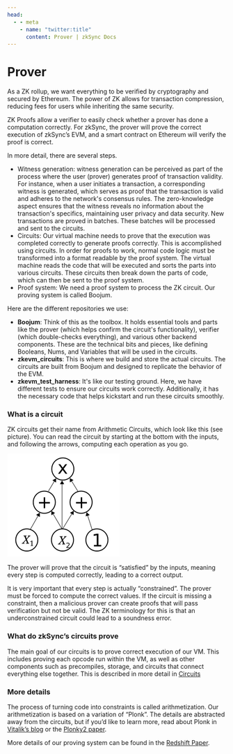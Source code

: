 ```yaml
---
head:
  - - meta
    - name: "twitter:title"
      content: Prover | zkSync Docs
---
```


# Prover

As a ZK rollup, we want everything to be verified by cryptography and secured by Ethereum. The power of ZK allows for
transaction compression, reducing fees for users while inheriting the same security.

ZK Proofs allow a verifier to easily check whether a prover has done a computation correctly. For zkSync, the prover
will prove the correct execution of zkSync’s EVM, and a smart contract on Ethereum will verify the proof is correct.

In more detail, there are several steps.

- Witness generation: witness generation can be perceived as part of the process where the user (prover) generates proof
  of transaction validity. For instance, when a user initiates a transaction, a corresponding witness is generated,
  which serves as proof that the transaction is valid and adheres to the network's consensus rules. The zero-knowledge
  aspect ensures that the witness reveals no information about the transaction's specifics, maintaining user privacy and
  data security. New transactions are proved in batches. These batches will be processed and sent to the circuits.
- Circuits: Our virtual machine needs to prove that the execution was completed correctly to generate proofs correctly.
  This is accomplished using circuits. In order for proofs to work, normal code logic must be transformed into a format
  readable by the proof system. The virtual machine reads the code that will be executed and sorts the parts into
  various circuits. These circuits then break down the parts of code, which can then be sent to the proof system.
- Proof system: We need a proof system to process the ZK circuit. Our proving system is called Boojum.

Here are the different repositories we use:

- **Boojum**: Think of this as the toolbox. It holds essential tools and parts like the prover (which helps confirm the
  circuit's functionality), verifier (which double-checks everything), and various other backend components. These are
  the technical bits and pieces, like defining Booleans, Nums, and Variables that will be used in the circuits.
- **zkevm_circuits**: This is where we build and store the actual circuits. The circuits are built from Boojum and
  designed to replicate the behavior of the EVM.
- **zkevm_test_harness**: It's like our testing ground. Here, we have different tests to ensure our circuits work
  correctly. Additionally, it has the necessary code that helps kickstart and run these circuits smoothly.

### What is a circuit

ZK circuits get their name from Arithmetic Circuits, which look like this (see picture). You can read the circuit by
starting at the bottom with the inputs, and following the arrows, computing each operation as you go.

![Arithmetic Circuit Diagram](../../../assets/images/circuit.png)

The prover will prove that the circuit is “satisfied” by the inputs, meaning every step is computed correctly, leading
to a correct output.

It is very important that every step is actually “constrained”. The prover must be forced to compute the correct values.
If the circuit is missing a constraint, then a malicious prover can create proofs that will pass verification but not be
valid. The ZK terminology for this is that an underconstrained circuit could lead to a soundness error.

### What do zkSync’s circuits prove

The main goal of our circuits is to prove correct execution of our VM. This includes proving each opcode run within the
VM, as well as other components such as precompiles, storage, and circuits that connect everything else together. This
is described in more detail in
[Circuits](https://github.com/code-423n4/2023-10-zksync/blob/main/docs/Circuits%20Section/Circuits.md)

### More details

The process of turning code into constraints is called arithmetization. Our arithmetization is based on a variation of
“Plonk”. The details are abstracted away from the circuits, but if you’d like to learn more, read about Plonk in
[Vitalik’s blog](https://vitalik.ca/general/2019/09/22/plonk.html) or the
[Plonky2 paper](https://github.com/mir-protocol/plonky2/blob/main/plonky2/plonky2.pdf).

More details of our proving system can be found in the [Redshift Paper](https://eprint.iacr.org/2019/1400.pdf).
